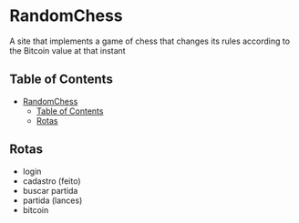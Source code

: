 # RandomChess

A site that implements a game of chess that changes its rules according to the Bitcoin value at that instant

## Table of Contents

- [RandomChess](#randomchess)
  - [Table of Contents](#table-of-contents)
  - [Rotas](#rotas)

## Rotas

- login
- cadastro (feito)
- buscar partida
- partida (lances)
- bitcoin
